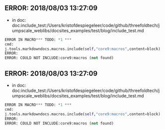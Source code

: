 ## ERROR: 2018/08/03 13:27:09

- in doc: doc:include_test:/Users/kristofdespiegeleer/code/github/threefoldtech/jumpscale_weblibs/docsites_examples/test/blog/include_test.md

```python
ERROR IN MACRO*** TODO: *1 ***
cmd:
j.tools.markdowndocs.macros.include(self,"core9:macros",content=block)
ERROR:
ERROR: COULD NOT INCLUDE:core9:macros (not found)
```

## ERROR: 2018/08/03 13:27:09

- in doc: doc:include_test:/Users/kristofdespiegeleer/code/github/threefoldtech/jumpscale_weblibs/docsites_examples/test/blog/include_test.md

```python
ERROR IN MACRO*** TODO: *1 ***
cmd:
j.tools.markdowndocs.macros.include(self,"core9:macros",content=block)
ERROR:
ERROR: COULD NOT INCLUDE:core9:macros (not found)
```

